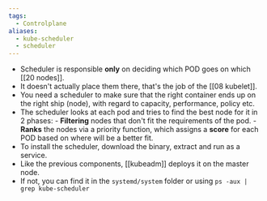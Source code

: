 ```yaml
---
tags:
  - Controlplane
aliases:
  - kube-scheduler
  - scheduler
---
```


- Scheduler is responsible **only** on deciding which POD goes on which [[20 nodes]]. 
- It doesn't actually place them there, that's the job of the [[08 kubelet]].
- You need a scheduler to make sure that the right container ends up on the right ship (node), with regard to capacity, performance, policy etc.
- The scheduler looks at each pod and tries to find the best node for it in 2 phases:
	  - **Filtering** nodes that don't fit the requirements of the pod.
	  - **Ranks** the nodes via a priority function, which assigns a **score** for each POD based on where will be a better fit.
- To install the scheduler, download the binary, extract and run as a service.
- Like the previous components, [[kubeadm]] deploys it on the master node.
- If not, you can find it in the `systemd/system` folder or using `ps -aux | grep kube-scheduler`